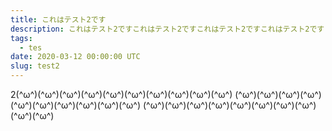 ```yaml
---
title: これはテスト2です
description: これはテスト2ですこれはテスト2ですこれはテスト2ですこれはテスト2ですこれはテスト2です
tags:
  - tes
date: 2020-03-12 00:00:00 UTC
slug: test2
---
```


2(^ω^)(^ω^)(^ω^)(^ω^)(^ω^)(^ω^)(^ω^)(^ω^)(^ω^)(^ω^)
(^ω^)(^ω^)(^ω^)(^ω^)(^ω^)(^ω^)(^ω^)(^ω^)(^ω^)(^ω^)
(^ω^)(^ω^)(^ω^)(^ω^)(^ω^)(^ω^)(^ω^)(^ω^)(^ω^)(^ω^)
